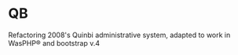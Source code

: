 # QB

Refactoring 2008's Quinbi administrative system, adapted to work in WasPHP® and bootstrap v.4
